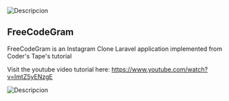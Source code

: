 ![Descripcion](https://res.cloudinary.com/dqoevzyfx/image/upload/v1733880276/freecodegram1_l9w1gz.png)

## FreeCodeGram

FreeCodeGram is an Instagram Clone Laravel application implemented from Coder's Tape's tutorial

Visit the youtube video tutorial here: https://www.youtube.com/watch?v=ImtZ5yENzgE

![Descripcion](https://res.cloudinary.com/dqoevzyfx/image/upload/v1733880276/freecodegram2_o9moay.png)

